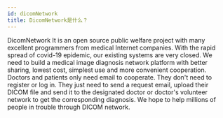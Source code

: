 ```yaml
---
id: dicomNetwork
title: DicomNetwork是什么？
---
```


DicomNetwork It is an open source public welfare project with many excellent programmers from medical Internet companies. With the rapid spread of covid-19 epidemic, our existing systems are very closed. We need to build a medical image diagnosis network platform with better sharing, lowest cost, simplest use and more convenient cooperation. Doctors and patients only need email to cooperate. They don't need to register or log in. They just need to send a request email, upload their DICOM file and send it to the designated doctor or doctor's volunteer network to get the corresponding diagnosis. We hope to help millions of people in trouble through DICOM network.
